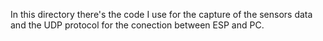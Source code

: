 In this directory there's the code I use for the capture of the sensors data and the UDP protocol for the conection between ESP and PC.
